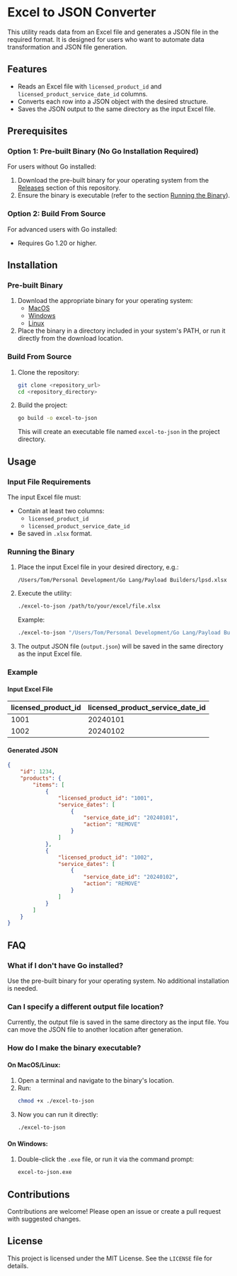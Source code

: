 # Excel to JSON Converter

This utility reads data from an Excel file and generates a JSON file in the required format. It is designed for users who want to automate data transformation and JSON file generation.

## Features
- Reads an Excel file with `licensed_product_id` and `licensed_product_service_date_id` columns.
- Converts each row into a JSON object with the desired structure.
- Saves the JSON output to the same directory as the input Excel file.

## Prerequisites

### Option 1: Pre-built Binary (No Go Installation Required)
For users without Go installed:
1. Download the pre-built binary for your operating system from the [Releases](#) section of this repository.
2. Ensure the binary is executable (refer to the section [Running the Binary](#running-the-binary)).

### Option 2: Build From Source
For advanced users with Go installed:
- Requires Go 1.20 or higher.

## Installation

### Pre-built Binary
1. Download the appropriate binary for your operating system:
   - [MacOS](#)
   - [Windows](#)
   - [Linux](#)
2. Place the binary in a directory included in your system's PATH, or run it directly from the download location.

### Build From Source
1. Clone the repository:
   ```bash
   git clone <repository_url>
   cd <repository_directory>
   ```
2. Build the project:
   ```bash
   go build -o excel-to-json
   ```
   This will create an executable file named `excel-to-json` in the project directory.

## Usage

### Input File Requirements
The input Excel file must:
- Contain at least two columns:
  - `licensed_product_id`
  - `licensed_product_service_date_id`
- Be saved in `.xlsx` format.

### Running the Binary
1. Place the input Excel file in your desired directory, e.g.:
   ```
   /Users/Tom/Personal Development/Go Lang/Payload Builders/lpsd.xlsx
   ```
2. Execute the utility:
   ```bash
   ./excel-to-json /path/to/your/excel/file.xlsx
   ```

   Example:
   ```bash
   ./excel-to-json "/Users/Tom/Personal Development/Go Lang/Payload Builders/lpsd.xlsx"
   ```

3. The output JSON file (`output.json`) will be saved in the same directory as the input Excel file.

### Example
#### Input Excel File
| licensed_product_id | licensed_product_service_date_id |
|---------------------|----------------------------------|
| 1001               | 20240101                        |
| 1002               | 20240102                        |

#### Generated JSON
```json
{
	"id": 1234,
	"products": {
		"items": [
			{
				"licensed_product_id": "1001",
				"service_dates": [
					{
						"service_date_id": "20240101",
						"action": "REMOVE"
					}
				]
			},
			{
				"licensed_product_id": "1002",
				"service_dates": [
					{
						"service_date_id": "20240102",
						"action": "REMOVE"
					}
				]
			}
		]
	}
}
```

## FAQ

### What if I don't have Go installed?
Use the pre-built binary for your operating system. No additional installation is needed.

### Can I specify a different output file location?
Currently, the output file is saved in the same directory as the input file. You can move the JSON file to another location after generation.

### How do I make the binary executable?
#### On MacOS/Linux:
1. Open a terminal and navigate to the binary's location.
2. Run:
   ```bash
   chmod +x ./excel-to-json
   ```
3. Now you can run it directly:
   ```bash
   ./excel-to-json
   ```

#### On Windows:
1. Double-click the `.exe` file, or run it via the command prompt:
   ```cmd
   excel-to-json.exe
   ```

## Contributions
Contributions are welcome! Please open an issue or create a pull request with suggested changes.

## License
This project is licensed under the MIT License. See the `LICENSE` file for details.
